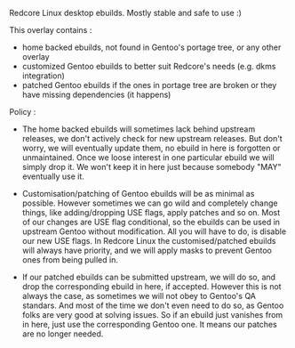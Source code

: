 Redcore Linux desktop ebuilds. Mostly stable and safe to use :)

This overlay contains :

* home backed ebuilds, not found in Gentoo's portage tree, or any other overlay
* customized Gentoo ebuilds to better suit Redcore's needs (e.g. dkms integration)
* patched Gentoo ebuilds if the ones in portage tree are broken or they have missing dependencies (it happens)

Policy :

* The home backed ebuilds will sometimes lack behind upstream releases, we don't actively check for new upstream releases.
But don't worry, we will eventually update them, no ebuild in here is forgotten or unmaintained. Once we loose interest
in one particular ebuild we will simply drop it. We won't keep it in here just because somebody "MAY" eventually use it.  

* Customisation/patching of Gentoo ebuilds will be as minimal as possible. However sometimes we can go wild and completely 
change things, like adding/dropping USE flags, apply patches and so on. Most of our changes are USE flag conditional, so
the ebuilds can be used in upstream Gentoo without modification. All you will have to do, is disable our new USE flags.
In Redcore Linux the customised/patched ebuilds will always have priority, and we will apply masks to prevent Gentoo ones
from being pulled in.

* If our patched ebuilds can be submitted upstream, we will do so, and drop the corresponding ebuild in here, if accepted.
However this is not always the case, as sometimes we will not obey to Gentoo's QA standars. And most of the time we don't
even need to do so, as Gentoo folks are very good at solving issues. So if an ebuild just vanishes from in here, just use
the corresponding Gentoo one. It means our patches are no longer needed. 
